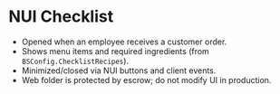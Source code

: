 # NUI Checklist

- Opened when an employee receives a customer order.
- Shows menu items and required ingredients (from `BSConfig.ChecklistRecipes`).
- Minimized/closed via NUI buttons and client events.
- Web folder is protected by escrow; do not modify UI in production.
